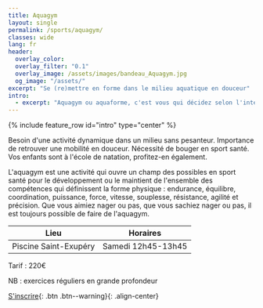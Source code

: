 ```yaml
---
title: Aquagym
layout: single
permalink: /sports/aquagym/
classes: wide
lang: fr
header:   
  overlay_color: 
  overlay_filter: "0.1"
  overlay_image: /assets/images/bandeau_Aquagym.jpg
  og_image: "/assets/"
excerpt: "Se (re)mettre en forme dans le milieu aquatique en douceur"
intro:
  - excerpt: "Aquagym ou aquaforme, c'est vous qui décidez selon l'intensité de votre engagement. En musique, avec ou sans palmes, à différentes profondeurs, des séances pour garder construire sa forme et optimiser sa mobilité"
---
```

{% include feature_row id="intro" type="center" %}

Besoin d'une activité dynamique dans un milieu sans pesanteur.
Importance de retrouver une mobilité en douceur.
Nécessité de bouger en sport santé.
Vos enfants sont à l'école de natation, profitez-en également.

L'aquagym est une activité qui ouvre un champ des possibles en sport santé pour le développement ou le maintient de l'ensemble des compétences qui définissent la forme physique : endurance, équilibre, coordination, puissance, force, vitesse, souplesse, résistance, agilité et précision. Que vous aimiez nager ou pas, que vous sachiez nager ou pas, il est toujours possible de faire de l'aquagym.

| Lieu | Horaires |
|:----:|:-------:|
|Piscine Saint-Exupéry| Samedi 12h45-13h45|

Tarif : 220€


NB :  exercices réguliers en grande profondeur


[S'inscrire](/inscriptions/){: .btn .btn--warning}{: .align-center}